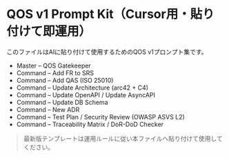 # QOS v1 Prompt Kit（Cursor用・貼り付けて即運用）

このファイルはAIに貼り付けて使用するためのQOS v1プロンプト集です。
- Master – QOS Gatekeeper
- Command – Add FR to SRS
- Command – Add QAS (ISO 25010)
- Command – Update Architecture (arc42 + C4)
- Command – Update OpenAPI / Update AsyncAPI
- Command – Update DB Schema
- Command – New ADR
- Command – Test Plan / Security Review (OWASP ASVS L2)
- Command – Traceability Matrix / DoR-DoD Checker

> 最新版テンプレートは運用ルールに従い本ファイルへ貼り付けて使用してください。
